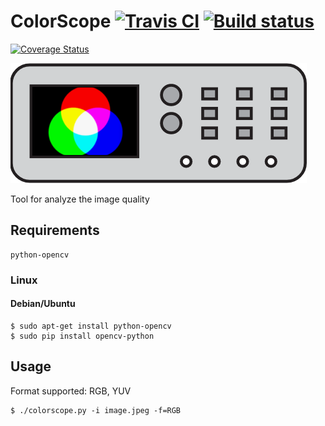 # ColorScope [![Travis CI](https://travis-ci.org/michalkielan/ColorScope.svg?branch=master)](https://travis-ci.org/michalkielan/ColorScope) [![Build status](https://ci.appveyor.com/api/projects/status/92q4lasei6qnrlkk/branch/master?svg=true)](https://ci.appveyor.com/project/michalkielan/colorscope/branch/master)
 [![Coverage Status](http://coveralls.io/repos/github/michalkielan/ColorScope/badge.svg?branch=master&service=github)](https://coveralls.io/github/michalkielan/ColorScope?branch=master)


![Logo](res/logo.png)

Tool for analyze the image quality

## Requirements 
```
python-opencv
```

### Linux

#### Debian/Ubuntu
```
$ sudo apt-get install python-opencv
$ sudo pip install opencv-python
```

## Usage
Format supported: RGB, YUV

```
$ ./colorscope.py -i image.jpeg -f=RGB
```
